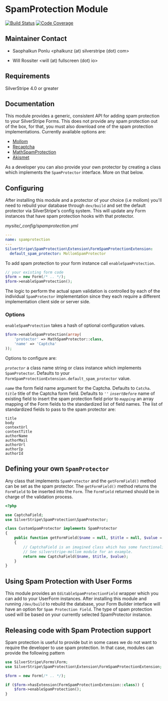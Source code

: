 # SpamProtection Module

[![Build Status](https://secure.travis-ci.org/silverstripe/silverstripe-spamprotection.png?branch=master)](http://travis-ci.org/silverstripe/silverstripe-spamprotection)
[![Code Coverage](https://codecov.io/gh/silverstripe/silverstripe-spamprotection/branch/master/graph/badge.svg)](https://codecov.io/gh/silverstripe/silverstripe-spamprotection)

## Maintainer Contact

 * Saophalkun Ponlu
   <phalkunz (at) silverstripe (dot) com>

 * Will Rossiter
   <will (at) fullscreen (dot) io>

## Requirements

SilverStripe 4.0 or greater

## Documentation

This module provides a generic, consistent API for adding spam protection to
your SilverStripe Forms. This does not provide any spam protection out of the
box, for that, you must also download one of the spam protection
implementations. Currently available options are:

* [Mollom](https://github.com/silverstripe/silverstripe-mollom)
* [Recaptcha](https://github.com/chillu/silverstripe-recaptcha)
* [MathSpamProtection](https://github.com/silverstripe/silverstripe-mathspamprotection)
* [Akismet](https://github.com/tractorcow/silverstripe-akismet)

As a developer you can also provide your own protector by creating a class which
implements the `SpamProtector` interface. More on that below.

## Configuring

After installing this module and a protector of your choice (i.e mollom) you'll
need to rebuild your database through `dev/build` and set the default protector
via SilverStripe's config system. This will update any Form instances that have
spam protection hooks with that protector.

*mysite/_config/spamprotection.yml*

```yaml
---
name: spamprotection
---
SilverStripe\SpamProtection\Extension\FormSpamProtectionExtension:
  default_spam_protector: MollomSpamProtector
```

To add spam protection to your form instance call `enableSpamProtection`.

```php
// your existing form code
$form = new Form(/* .. */);
$form->enableSpamProtection();
```

The logic to perform the actual spam validation is controlled by each of the
individual `SpamProtector` implementation since they each require a different
implementation client side or server side.

### Options

`enableSpamProtection` takes a hash of optional configuration values.

```php
$form->enableSpamProtection(array(
    'protector' => MathSpamProtector::class,
    'name' => 'Captcha'
));
```

Options to configure are:

*`protector`* a class name string or class instance which implements
`SpamProtector`. Defaults to your
`FormSpamProtectionExtension.default_spam_protector` value.

*`name`* the form field name argument for the Captcha. Defaults to `Catcha`.
*`title`* title of the Captcha form field. Defaults to `''`
*`insertBefore`* name of existing field to insert the spam protection field prior to
*`mapping`* an array mapping of the Form fields to the standardized list of
field names. The list of standardized fields to pass to the spam protector are:

```
title
body
contextUrl
contextTitle
authorName
authorMail
authorUrl
authorIp
authorId
```

## Defining your own `SpamProtector`

Any class that implements `SpamProtector` and the `getFormField()` method can
be set as the spam protector. The `getFormField()` method returns the
`FormField` to be inserted into the `Form`. The `FormField` returned should be
in charge of the validation process.

```php
<?php

use CaptchaField;
use SilverStripe\SpamProtection\SpamProtector;

class CustomSpamProtector implements SpamProtector
{
    public function getFormField($name = null, $title = null, $value = null)
    {
        // CaptchaField is an imagined class which has some functionality.
        // See silverstripe-mollom module for an example.
        return new CaptchaField($name, $title, $value);
	}
}
```

## Using Spam Protection with User Forms

This module provides an `EditableSpamProtectionField` wrapper which you can add
to your UserForm instances. After installing this module and running `/dev/build`
to rebuild the database, your Form Builder interface will have an option for
`Spam Protection Field`. The type of spam protection used will be based on your
currently selected SpamProtector instance.

## Releasing code with Spam Protection support

Spam protection is useful to provide but in some cases we do not want to require
the developer to use spam protection. In that case, modules can provide the
following pattern

```php
use SilverStripe\Forms\Form;
use SilverStripe\SpamProtection\Extension\FormSpamProtectionExtension;

$form = new Form(/* .. */);

if ($form->hasExtension(FormSpamProtectionExtension::class)) {
    $form->enableSpamProtection();
}
```
